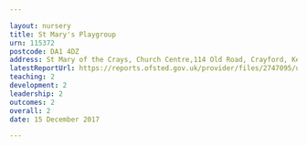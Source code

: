```yaml
---

layout: nursery
title: St Mary's Playgroup
urn: 115372
postcode: DA1 4DZ
address: St Mary of the Crays, Church Centre,114 Old Road, Crayford, Kent, DA1 4DZ
latestReportUrl: https://reports.ofsted.gov.uk/provider/files/2747095/urn/115372.pdf
teaching: 2
development: 2
leadership: 2
outcomes: 2
overall: 2
date: 15 December 2017

---
```


